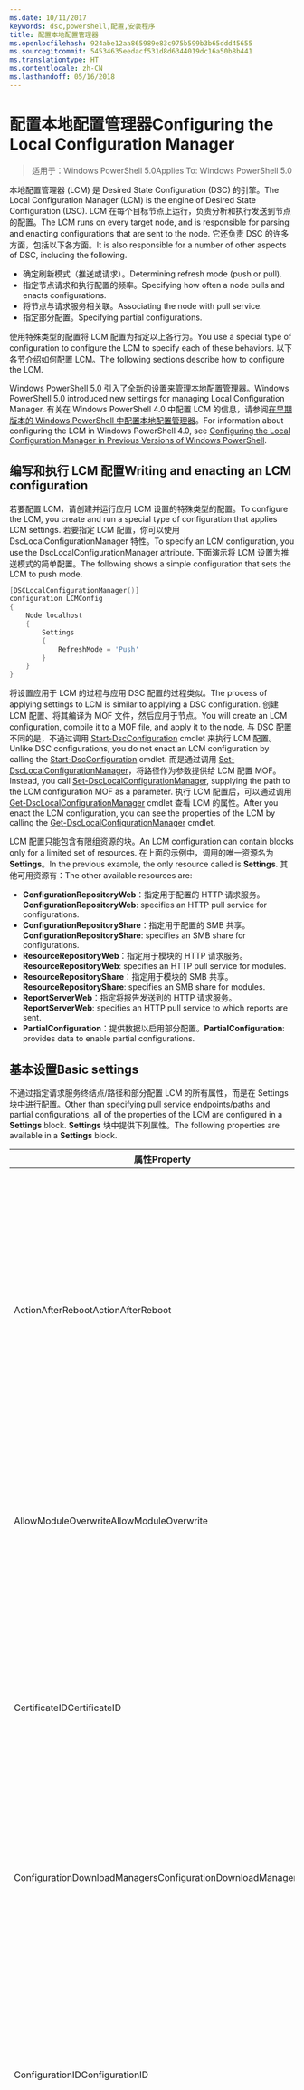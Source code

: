 ```yaml
---
ms.date: 10/11/2017
keywords: dsc,powershell,配置,安装程序
title: 配置本地配置管理器
ms.openlocfilehash: 924abe12aa865989e83c975b599b3b65ddd45655
ms.sourcegitcommit: 54534635eedacf531d8d6344019dc16a50b8b441
ms.translationtype: HT
ms.contentlocale: zh-CN
ms.lasthandoff: 05/16/2018
---
```

# <a name="configuring-the-local-configuration-manager"></a><span data-ttu-id="74fc4-103">配置本地配置管理器</span><span class="sxs-lookup"><span data-stu-id="74fc4-103">Configuring the Local Configuration Manager</span></span>

> <span data-ttu-id="74fc4-104">适用于：Windows PowerShell 5.0</span><span class="sxs-lookup"><span data-stu-id="74fc4-104">Applies To: Windows PowerShell 5.0</span></span>

<span data-ttu-id="74fc4-105">本地配置管理器 (LCM) 是 Desired State Configuration (DSC) 的引擎。</span><span class="sxs-lookup"><span data-stu-id="74fc4-105">The Local Configuration Manager (LCM) is the engine of Desired State Configuration (DSC).</span></span>
<span data-ttu-id="74fc4-106">LCM 在每个目标节点上运行，负责分析和执行发送到节点的配置。</span><span class="sxs-lookup"><span data-stu-id="74fc4-106">The LCM runs on every target node, and is responsible for parsing and enacting configurations that are sent to the node.</span></span>
<span data-ttu-id="74fc4-107">它还负责 DSC 的许多方面，包括以下各方面。</span><span class="sxs-lookup"><span data-stu-id="74fc4-107">It is also responsible for a number of other aspects of DSC, including the following.</span></span>

- <span data-ttu-id="74fc4-108">确定刷新模式（推送或请求）。</span><span class="sxs-lookup"><span data-stu-id="74fc4-108">Determining refresh mode (push or pull).</span></span>
- <span data-ttu-id="74fc4-109">指定节点请求和执行配置的频率。</span><span class="sxs-lookup"><span data-stu-id="74fc4-109">Specifying how often a node pulls and enacts configurations.</span></span>
- <span data-ttu-id="74fc4-110">将节点与请求服务相关联。</span><span class="sxs-lookup"><span data-stu-id="74fc4-110">Associating the node with pull service.</span></span>
- <span data-ttu-id="74fc4-111">指定部分配置。</span><span class="sxs-lookup"><span data-stu-id="74fc4-111">Specifying partial configurations.</span></span>

<span data-ttu-id="74fc4-112">使用特殊类型的配置将 LCM 配置为指定以上各行为。</span><span class="sxs-lookup"><span data-stu-id="74fc4-112">You use a special type of configuration to configure the LCM to specify each of these behaviors.</span></span>
<span data-ttu-id="74fc4-113">以下各节介绍如何配置 LCM。</span><span class="sxs-lookup"><span data-stu-id="74fc4-113">The following sections describe how to configure the LCM.</span></span>

<span data-ttu-id="74fc4-114">Windows PowerShell 5.0 引入了全新的设置来管理本地配置管理器。</span><span class="sxs-lookup"><span data-stu-id="74fc4-114">Windows PowerShell 5.0 introduced new settings for managing Local Configuration Manager.</span></span>
<span data-ttu-id="74fc4-115">有关在 Windows PowerShell 4.0 中配置 LCM 的信息，请参阅[在早期版本的 Windows PowerShell 中配置本地配置管理器](metaconfig4.md)。</span><span class="sxs-lookup"><span data-stu-id="74fc4-115">For information about configuring the LCM in Windows PowerShell 4.0, see [Configuring the Local Configuration Manager in Previous Versions of Windows PowerShell](metaconfig4.md).</span></span>

## <a name="writing-and-enacting-an-lcm-configuration"></a><span data-ttu-id="74fc4-116">编写和执行 LCM 配置</span><span class="sxs-lookup"><span data-stu-id="74fc4-116">Writing and enacting an LCM configuration</span></span>

<span data-ttu-id="74fc4-117">若要配置 LCM，请创建并运行应用 LCM 设置的特殊类型的配置。</span><span class="sxs-lookup"><span data-stu-id="74fc4-117">To configure the LCM, you create and run a special type of configuration that applies LCM settings.</span></span>
<span data-ttu-id="74fc4-118">若要指定 LCM 配置，你可以使用 DscLocalConfigurationManager 特性。</span><span class="sxs-lookup"><span data-stu-id="74fc4-118">To specify an LCM configuration, you use the DscLocalConfigurationManager attribute.</span></span>
<span data-ttu-id="74fc4-119">下面演示将 LCM 设置为推送模式的简单配置。</span><span class="sxs-lookup"><span data-stu-id="74fc4-119">The following shows a simple configuration that sets the LCM to push mode.</span></span>

```powershell
[DSCLocalConfigurationManager()]
configuration LCMConfig
{
    Node localhost
    {
        Settings
        {
            RefreshMode = 'Push'
        }
    }
}
```

<span data-ttu-id="74fc4-120">将设置应用于 LCM 的过程与应用 DSC 配置的过程类似。</span><span class="sxs-lookup"><span data-stu-id="74fc4-120">The process of applying settings to LCM is similar to applying a DSC configuration.</span></span>
<span data-ttu-id="74fc4-121">创建 LCM 配置、将其编译为 MOF 文件，然后应用于节点。</span><span class="sxs-lookup"><span data-stu-id="74fc4-121">You will create an LCM configuration, compile it to a MOF file, and apply it to the node.</span></span>
<span data-ttu-id="74fc4-122">与 DSC 配置不同的是，不通过调用 [Start-DscConfiguration](https://technet.microsoft.com/en-us/library/dn521623.aspx) cmdlet 来执行 LCM 配置。</span><span class="sxs-lookup"><span data-stu-id="74fc4-122">Unlike DSC configurations, you do not enact an LCM configuration by calling the [Start-DscConfiguration](https://technet.microsoft.com/en-us/library/dn521623.aspx) cmdlet.</span></span>
<span data-ttu-id="74fc4-123">而是通过调用 [Set-DscLocalConfigurationManager](https://technet.microsoft.com/en-us/library/dn521621.aspx)，将路径作为参数提供给 LCM 配置 MOF。</span><span class="sxs-lookup"><span data-stu-id="74fc4-123">Instead, you call [Set-DscLocalConfigurationManager](https://technet.microsoft.com/en-us/library/dn521621.aspx), supplying the path to the LCM configuration MOF as a parameter.</span></span>
<span data-ttu-id="74fc4-124">执行 LCM 配置后，可以通过调用 [Get-DscLocalConfigurationManager](https://technet.microsoft.com/en-us/library/dn407378.aspx) cmdlet 查看 LCM 的属性。</span><span class="sxs-lookup"><span data-stu-id="74fc4-124">After you enact the LCM configuration, you can see the properties of the LCM by calling the [Get-DscLocalConfigurationManager](https://technet.microsoft.com/en-us/library/dn407378.aspx) cmdlet.</span></span>

<span data-ttu-id="74fc4-125">LCM 配置只能包含有限组资源的块。</span><span class="sxs-lookup"><span data-stu-id="74fc4-125">An LCM configuration can contain blocks only for a limited set of resources.</span></span>
<span data-ttu-id="74fc4-126">在上面的示例中，调用的唯一资源名为 **Settings**。</span><span class="sxs-lookup"><span data-stu-id="74fc4-126">In the previous example, the only resource called is **Settings**.</span></span>
<span data-ttu-id="74fc4-127">其他可用资源有：</span><span class="sxs-lookup"><span data-stu-id="74fc4-127">The other available resources are:</span></span>

* <span data-ttu-id="74fc4-128">**ConfigurationRepositoryWeb**：指定用于配置的 HTTP 请求服务。</span><span class="sxs-lookup"><span data-stu-id="74fc4-128">**ConfigurationRepositoryWeb**: specifies an HTTP pull service for configurations.</span></span>
* <span data-ttu-id="74fc4-129">**ConfigurationRepositoryShare**：指定用于配置的 SMB 共享。</span><span class="sxs-lookup"><span data-stu-id="74fc4-129">**ConfigurationRepositoryShare**: specifies an SMB share for configurations.</span></span>
* <span data-ttu-id="74fc4-130">**ResourceRepositoryWeb**：指定用于模块的 HTTP 请求服务。</span><span class="sxs-lookup"><span data-stu-id="74fc4-130">**ResourceRepositoryWeb**: specifies an HTTP pull service for modules.</span></span>
* <span data-ttu-id="74fc4-131">**ResourceRepositoryShare**：指定用于模块的 SMB 共享。</span><span class="sxs-lookup"><span data-stu-id="74fc4-131">**ResourceRepositoryShare**: specifies an SMB share for modules.</span></span>
* <span data-ttu-id="74fc4-132">**ReportServerWeb**：指定将报告发送到的 HTTP 请求服务。</span><span class="sxs-lookup"><span data-stu-id="74fc4-132">**ReportServerWeb**: specifies an HTTP pull service to which reports are sent.</span></span>
* <span data-ttu-id="74fc4-133">**PartialConfiguration**：提供数据以启用部分配置。</span><span class="sxs-lookup"><span data-stu-id="74fc4-133">**PartialConfiguration**: provides data to enable partial configurations.</span></span>

## <a name="basic-settings"></a><span data-ttu-id="74fc4-134">基本设置</span><span class="sxs-lookup"><span data-stu-id="74fc4-134">Basic settings</span></span>

<span data-ttu-id="74fc4-135">不通过指定请求服务终结点/路径和部分配置 LCM 的所有属性，而是在 Settings 块中进行配置。</span><span class="sxs-lookup"><span data-stu-id="74fc4-135">Other than specifying pull service endpoints/paths and partial configurations, all of the properties of the LCM are configured in a **Settings** block.</span></span>
<span data-ttu-id="74fc4-136">**Settings** 块中提供下列属性。</span><span class="sxs-lookup"><span data-stu-id="74fc4-136">The following properties are available in a **Settings** block.</span></span>

|  <span data-ttu-id="74fc4-137">属性</span><span class="sxs-lookup"><span data-stu-id="74fc4-137">Property</span></span>  |  <span data-ttu-id="74fc4-138">类型</span><span class="sxs-lookup"><span data-stu-id="74fc4-138">Type</span></span>  |  <span data-ttu-id="74fc4-139">说明</span><span class="sxs-lookup"><span data-stu-id="74fc4-139">Description</span></span>   |
|----------- |------- |--------------- |
| <span data-ttu-id="74fc4-140">ActionAfterReboot</span><span class="sxs-lookup"><span data-stu-id="74fc4-140">ActionAfterReboot</span></span>| <span data-ttu-id="74fc4-141">字符串</span><span class="sxs-lookup"><span data-stu-id="74fc4-141">string</span></span>| <span data-ttu-id="74fc4-142">指定在应用配置期间重启后进行什么操作。</span><span class="sxs-lookup"><span data-stu-id="74fc4-142">Specifies what happens after a reboot during the application of a configuration.</span></span> <span data-ttu-id="74fc4-143">可取值为 __ContinueConfiguration__ 和 __StopConfiguration__。</span><span class="sxs-lookup"><span data-stu-id="74fc4-143">The possible values are __"ContinueConfiguration"__ and __"StopConfiguration"__.</span></span> <ul><li> <span data-ttu-id="74fc4-144">__ContinueConfiguration__：在计算机重新启动后继续应用当前配置。</span><span class="sxs-lookup"><span data-stu-id="74fc4-144">__ContinueConfiguration__: Continue applying the current configuration after machine reboot.</span></span> <span data-ttu-id="74fc4-145">此为默认值</span><span class="sxs-lookup"><span data-stu-id="74fc4-145">This is the default value</span></span></li><li><span data-ttu-id="74fc4-146">__StopConfiguration__：在计算机重新启动后停止当前配置。</span><span class="sxs-lookup"><span data-stu-id="74fc4-146">__StopConfiguration__: Stop the current configuration after machine reboot.</span></span></li></ul>|
| <span data-ttu-id="74fc4-147">AllowModuleOverwrite</span><span class="sxs-lookup"><span data-stu-id="74fc4-147">AllowModuleOverwrite</span></span>| <span data-ttu-id="74fc4-148">布尔</span><span class="sxs-lookup"><span data-stu-id="74fc4-148">bool</span></span>| <span data-ttu-id="74fc4-149">若允许从请求服务下载的新配置覆盖目标节点上的旧配置，则为 __$TRUE__。</span><span class="sxs-lookup"><span data-stu-id="74fc4-149">__$TRUE__ if new configurations downloaded from the pull service are allowed to overwrite the old ones on the target node.</span></span> <span data-ttu-id="74fc4-150">否则为 $FALSE。</span><span class="sxs-lookup"><span data-stu-id="74fc4-150">Otherwise, $FALSE.</span></span>|
| <span data-ttu-id="74fc4-151">CertificateID</span><span class="sxs-lookup"><span data-stu-id="74fc4-151">CertificateID</span></span>| <span data-ttu-id="74fc4-152">字符串</span><span class="sxs-lookup"><span data-stu-id="74fc4-152">string</span></span>| <span data-ttu-id="74fc4-153">用于保护在配置中传递的凭据的证书指纹。</span><span class="sxs-lookup"><span data-stu-id="74fc4-153">The thumbprint of a certificate used to secure credentials passed in a configuration.</span></span> <span data-ttu-id="74fc4-154">更多详细信息，请参阅 [Want to secure credentials in Windows PowerShell Desired State Configuration?（希望在 Windows PowerShell Desired State Configuration 中保护凭据？）](http://blogs.msdn.com/b/powershell/archive/2014/01/31/want-to-secure-credentials-in-windows-powershell-desired-state-configuration.aspx)。</span><span class="sxs-lookup"><span data-stu-id="74fc4-154">For more information see [Want to secure credentials in Windows PowerShell Desired State Configuration](http://blogs.msdn.com/b/powershell/archive/2014/01/31/want-to-secure-credentials-in-windows-powershell-desired-state-configuration.aspx)?.</span></span> <br> <span data-ttu-id="74fc4-155">__注意：__ 如果使用 Azure 自动化 DSC 请求服务，则会自动进行管理。</span><span class="sxs-lookup"><span data-stu-id="74fc4-155">__Note:__ this is managed automatically if using Azure Automation DSC pull service.</span></span>|
| <span data-ttu-id="74fc4-156">ConfigurationDownloadManagers</span><span class="sxs-lookup"><span data-stu-id="74fc4-156">ConfigurationDownloadManagers</span></span>| <span data-ttu-id="74fc4-157">CimInstance[]</span><span class="sxs-lookup"><span data-stu-id="74fc4-157">CimInstance[]</span></span>| <span data-ttu-id="74fc4-158">已过时。</span><span class="sxs-lookup"><span data-stu-id="74fc4-158">Obsolete.</span></span> <span data-ttu-id="74fc4-159">使用 __ConfigurationRepositoryWeb__ 和 __ConfigurationRepositoryShare__ 块定义配置请求服务终结点。</span><span class="sxs-lookup"><span data-stu-id="74fc4-159">Use __ConfigurationRepositoryWeb__ and __ConfigurationRepositoryShare__ blocks to define configuration pull service endpoints.</span></span>|
| <span data-ttu-id="74fc4-160">ConfigurationID</span><span class="sxs-lookup"><span data-stu-id="74fc4-160">ConfigurationID</span></span>| <span data-ttu-id="74fc4-161">字符串</span><span class="sxs-lookup"><span data-stu-id="74fc4-161">string</span></span>| <span data-ttu-id="74fc4-162">用于向后兼容早期版本的请求服务。</span><span class="sxs-lookup"><span data-stu-id="74fc4-162">For backwards compatibility with older pull service versions.</span></span> <span data-ttu-id="74fc4-163">用于标识要从请求服务获取的配置文件的 GUID。</span><span class="sxs-lookup"><span data-stu-id="74fc4-163">A GUID that identifies the configuration file to get from a pull service.</span></span> <span data-ttu-id="74fc4-164">如果配置 MOF 名为 ConfigurationID.mof，那么节点将在请求服务上请求配置。</span><span class="sxs-lookup"><span data-stu-id="74fc4-164">The node will pull configurations on the pull service if the name of the configuration MOF is named ConfigurationID.mof.</span></span><br> <span data-ttu-id="74fc4-165">__注意：__ 如果设置此属性，将无法使用 __RegistryKey__ 将节点注册到请求服务。</span><span class="sxs-lookup"><span data-stu-id="74fc4-165">__Note:__ If you set this property, registering the node with a pull service by using __RegistrationKey__ does not work.</span></span> <span data-ttu-id="74fc4-166">有关详细信息，请参阅[使用配置名称设置请求客户端](pullClientConfigNames.md)。</span><span class="sxs-lookup"><span data-stu-id="74fc4-166">For more information, see [Setting up a pull client with configuration names](pullClientConfigNames.md).</span></span>|
| <span data-ttu-id="74fc4-167">ConfigurationMode</span><span class="sxs-lookup"><span data-stu-id="74fc4-167">ConfigurationMode</span></span>| <span data-ttu-id="74fc4-168">字符串</span><span class="sxs-lookup"><span data-stu-id="74fc4-168">string</span></span> | <span data-ttu-id="74fc4-169">指定 LCM 实际如何将配置应用到目标节点。</span><span class="sxs-lookup"><span data-stu-id="74fc4-169">Specifies how the LCM actually applies the configuration to the target nodes.</span></span> <span data-ttu-id="74fc4-170">可能的值为 __ApplyOnly__、__ApplyAndMonitor__ 和 __ApplyAndAutoCorrect__。</span><span class="sxs-lookup"><span data-stu-id="74fc4-170">Possible values are __"ApplyOnly"__,__"ApplyAndMonitor"__, and __"ApplyAndAutoCorrect"__.</span></span> <ul><li><span data-ttu-id="74fc4-171">__ApplyOnly__：DSC 将应用配置，但若未向目标节点推送新配置或从服务请求新配置，则它不会执行任何进一步操作。</span><span class="sxs-lookup"><span data-stu-id="74fc4-171">__ApplyOnly__: DSC applies the configuration and does nothing further unless a new configuration is pushed to the target node or when a new configuration is pulled from a service.</span></span> <span data-ttu-id="74fc4-172">首次应用新配置后，DSC 不会检查是否偏离以前配置的状态。</span><span class="sxs-lookup"><span data-stu-id="74fc4-172">After initial application of a new configuration, DSC does not check for drift from a previously configured state.</span></span> <span data-ttu-id="74fc4-173">请注意，__ApplyOnly__ 生效前，DSC 将尝试应用配置，直到成功为止。</span><span class="sxs-lookup"><span data-stu-id="74fc4-173">Note that DSC will attempt to apply the configuration until it is successful before __ApplyOnly__ takes effect.</span></span> </li><li> <span data-ttu-id="74fc4-174">__ApplyAndMonitor__：这是默认值。</span><span class="sxs-lookup"><span data-stu-id="74fc4-174">__ApplyAndMonitor__: This is the default value.</span></span> <span data-ttu-id="74fc4-175">LCM 将应用任意新配置。</span><span class="sxs-lookup"><span data-stu-id="74fc4-175">The LCM applies any new configurations.</span></span> <span data-ttu-id="74fc4-176">首次应用新配置后，如果目标节点偏离期望状态，则 DSC 将在日志中报告差异。</span><span class="sxs-lookup"><span data-stu-id="74fc4-176">After initial application of a new configuration, if the target node drifts from the desired state, DSC reports the discrepancy in logs.</span></span> <span data-ttu-id="74fc4-177">请注意，__ApplyAndMonitor__ 生效前，DSC 将尝试应用配置，直到成功为止。</span><span class="sxs-lookup"><span data-stu-id="74fc4-177">Note that DSC will attempt to apply the configuration until it is successful before __ApplyAndMonitor__ takes effect.</span></span></li><li><span data-ttu-id="74fc4-178">__ApplyAndAutoCorrect__：DSC 将应用任何新配置。</span><span class="sxs-lookup"><span data-stu-id="74fc4-178">__ApplyAndAutoCorrect__: DSC applies any new configurations.</span></span> <span data-ttu-id="74fc4-179">首次应用新配置后，如果目标节点偏离适当状态，则 DSC 将在日志中报告差异然后重新应用当前配置。</span><span class="sxs-lookup"><span data-stu-id="74fc4-179">After initial application of a new configuration, if the target node drifts from the desired state, DSC reports the discrepancy in logs, and then re-applies the current configuration.</span></span></li></ul>|
| <span data-ttu-id="74fc4-180">ConfigurationModeFrequencyMins</span><span class="sxs-lookup"><span data-stu-id="74fc4-180">ConfigurationModeFrequencyMins</span></span>| <span data-ttu-id="74fc4-181">UInt32</span><span class="sxs-lookup"><span data-stu-id="74fc4-181">UInt32</span></span>| <span data-ttu-id="74fc4-182">检查和应用当前配置的时间间隔（以分钟为单位）。</span><span class="sxs-lookup"><span data-stu-id="74fc4-182">How often, in minutes, the current configuration is checked and applied.</span></span> <span data-ttu-id="74fc4-183">如果将 ConfigurationMode 属性设置为 ApplyOnly，则将忽略此属性。</span><span class="sxs-lookup"><span data-stu-id="74fc4-183">This property is ignored if the ConfigurationMode property is set to ApplyOnly.</span></span> <span data-ttu-id="74fc4-184">默认值为 15。</span><span class="sxs-lookup"><span data-stu-id="74fc4-184">The default value is 15.</span></span>|
| <span data-ttu-id="74fc4-185">DebugMode</span><span class="sxs-lookup"><span data-stu-id="74fc4-185">DebugMode</span></span>| <span data-ttu-id="74fc4-186">字符串</span><span class="sxs-lookup"><span data-stu-id="74fc4-186">string</span></span>| <span data-ttu-id="74fc4-187">可取值为 __None__、__ForceModuleImport__ 和 __All__。</span><span class="sxs-lookup"><span data-stu-id="74fc4-187">Possible values are __None__, __ForceModuleImport__, and __All__.</span></span> <ul><li><span data-ttu-id="74fc4-188">设置为 __None__ 可以使用缓存的资源。</span><span class="sxs-lookup"><span data-stu-id="74fc4-188">Set to __None__ to use cached resources.</span></span> <span data-ttu-id="74fc4-189">这是默认值，应在生产方案中使用。</span><span class="sxs-lookup"><span data-stu-id="74fc4-189">This is the default and should be used in production scenarios.</span></span></li><li><span data-ttu-id="74fc4-190">设置为 __ForceModuleImport__ 会导致 LCM 重载所有 DSC 资源模块，即使这些模块之前已被加载并缓存，也是如此。</span><span class="sxs-lookup"><span data-stu-id="74fc4-190">Setting to __ForceModuleImport__, causes the LCM to reload any DSC resource modules, even if they have been previously loaded and cached.</span></span> <span data-ttu-id="74fc4-191">这会影响 DSC 操作的性能，因为将在使用时重新加载每个模块。</span><span class="sxs-lookup"><span data-stu-id="74fc4-191">This impacts the performance of DSC operations as each module is reloaded on use.</span></span> <span data-ttu-id="74fc4-192">通常在调试资源时使用此值</span><span class="sxs-lookup"><span data-stu-id="74fc4-192">Typically you would use this value while debugging a resource</span></span></li><li><span data-ttu-id="74fc4-193">在此版本中，__All__ 等同于 __ForceModuleImport__</span><span class="sxs-lookup"><span data-stu-id="74fc4-193">In this release, __All__ is same as __ForceModuleImport__</span></span></li></ul> |
| <span data-ttu-id="74fc4-194">RebootNodeIfNeeded</span><span class="sxs-lookup"><span data-stu-id="74fc4-194">RebootNodeIfNeeded</span></span>| <span data-ttu-id="74fc4-195">布尔</span><span class="sxs-lookup"><span data-stu-id="74fc4-195">bool</span></span>| <span data-ttu-id="74fc4-196">将此设置为 __$true__，可在应用要求重启的设置后自动重启节点。</span><span class="sxs-lookup"><span data-stu-id="74fc4-196">Set this to __$true__ to automatically reboot the node after a configuration that requires reboot is applied.</span></span> <span data-ttu-id="74fc4-197">否则，你必须为要求重启的配置手动重启节点。</span><span class="sxs-lookup"><span data-stu-id="74fc4-197">Otherwise, you will have to manually reboot the node for any configuration that requires it.</span></span> <span data-ttu-id="74fc4-198">默认值为 __$false__。</span><span class="sxs-lookup"><span data-stu-id="74fc4-198">The default value is __$false__.</span></span> <span data-ttu-id="74fc4-199">若要在通过 DSC（例如 Windows Installer）以外的其他配置执行重启条件时使用此设置，请将此设置和 [xPendingReboot](https://github.com/powershell/xpendingreboot) 模块组合使用。</span><span class="sxs-lookup"><span data-stu-id="74fc4-199">To use this setting when a reboot condition is enacted by something other than DSC (such as Windows Installer), combine this setting with the [xPendingReboot](https://github.com/powershell/xpendingreboot) module.</span></span>|
| <span data-ttu-id="74fc4-200">RefreshMode</span><span class="sxs-lookup"><span data-stu-id="74fc4-200">RefreshMode</span></span>| <span data-ttu-id="74fc4-201">字符串</span><span class="sxs-lookup"><span data-stu-id="74fc4-201">string</span></span>| <span data-ttu-id="74fc4-202">指定 LCM 如何获取配置。</span><span class="sxs-lookup"><span data-stu-id="74fc4-202">Specifies how the LCM gets configurations.</span></span> <span data-ttu-id="74fc4-203">可取值为 __Disabled__、__Push__ 和 __Pull__。</span><span class="sxs-lookup"><span data-stu-id="74fc4-203">The possible values are __"Disabled"__, __"Push"__, and __"Pull"__.</span></span> <ul><li><span data-ttu-id="74fc4-204">__Disabled__：DSC 配置对该节点禁用。</span><span class="sxs-lookup"><span data-stu-id="74fc4-204">__Disabled__: DSC configurations are disabled for this node.</span></span></li><li> <span data-ttu-id="74fc4-205">__Push__：通过调用 [Start-DscConfiguration](https://technet.microsoft.com/en-us/library/dn521623.aspx) cmdlet 启动配置。</span><span class="sxs-lookup"><span data-stu-id="74fc4-205">__Push__: Configurations are initiated by calling the [Start-DscConfiguration](https://technet.microsoft.com/en-us/library/dn521623.aspx) cmdlet.</span></span> <span data-ttu-id="74fc4-206">将配置立即应用到节点。</span><span class="sxs-lookup"><span data-stu-id="74fc4-206">The configuration is applied immediately to the node.</span></span> <span data-ttu-id="74fc4-207">这是默认值。</span><span class="sxs-lookup"><span data-stu-id="74fc4-207">This is the default value.</span></span></li><li><span data-ttu-id="74fc4-208">__Pull：__ 将节点配置为从请求服务或 SMB 路径定期检查配置。</span><span class="sxs-lookup"><span data-stu-id="74fc4-208">__Pull:__ The node is configured to regularly check for configurations from a pull service or SMB path.</span></span> <span data-ttu-id="74fc4-209">如果此属性被设置为 __Pull__，则必须在 __ConfigurationRepositoryWeb__ 或 __ConfigurationRepositoryShare__ 块中指定 HTTP（服务）或 SMB（共享）路径。</span><span class="sxs-lookup"><span data-stu-id="74fc4-209">If this property is set to __Pull__, you must specify an HTTP (service) or SMB (share) path in a __ConfigurationRepositoryWeb__ or __ConfigurationRepositoryShare__ block.</span></span></li></ul>|
| <span data-ttu-id="74fc4-210">RefreshFrequencyMins</span><span class="sxs-lookup"><span data-stu-id="74fc4-210">RefreshFrequencyMins</span></span>| <span data-ttu-id="74fc4-211">Uint32</span><span class="sxs-lookup"><span data-stu-id="74fc4-211">Uint32</span></span>| <span data-ttu-id="74fc4-212">LCM 按此时间间隔（以分钟为单位）检查请求服务以获取更新的配置。</span><span class="sxs-lookup"><span data-stu-id="74fc4-212">The time interval, in minutes, at which the LCM checks a pull service to get updated configurations.</span></span> <span data-ttu-id="74fc4-213">如果 LCM 未配置为请求模式，则将忽略此值。</span><span class="sxs-lookup"><span data-stu-id="74fc4-213">This value is ignored if the LCM is not configured in pull mode.</span></span> <span data-ttu-id="74fc4-214">默认值为 30。</span><span class="sxs-lookup"><span data-stu-id="74fc4-214">The default value is 30.</span></span>|
| <span data-ttu-id="74fc4-215">ReportManagers</span><span class="sxs-lookup"><span data-stu-id="74fc4-215">ReportManagers</span></span>| <span data-ttu-id="74fc4-216">CimInstance[]</span><span class="sxs-lookup"><span data-stu-id="74fc4-216">CimInstance[]</span></span>| <span data-ttu-id="74fc4-217">已过时。</span><span class="sxs-lookup"><span data-stu-id="74fc4-217">Obsolete.</span></span> <span data-ttu-id="74fc4-218">使用 __ReportServerWeb__ 块定义终结点，以将报告数据发送到请求服务。</span><span class="sxs-lookup"><span data-stu-id="74fc4-218">Use __ReportServerWeb__ blocks to define an endpoint to send reporting data to a pull service.</span></span>|
| <span data-ttu-id="74fc4-219">ResourceModuleManagers</span><span class="sxs-lookup"><span data-stu-id="74fc4-219">ResourceModuleManagers</span></span>| <span data-ttu-id="74fc4-220">CimInstance[]</span><span class="sxs-lookup"><span data-stu-id="74fc4-220">CimInstance[]</span></span>| <span data-ttu-id="74fc4-221">已过时。</span><span class="sxs-lookup"><span data-stu-id="74fc4-221">Obsolete.</span></span> <span data-ttu-id="74fc4-222">使用 __ResourceRepositoryWeb__ 和 __ResourceRepositoryShare__ 块分别定义请求服务 HTTP 终结点和 SMB 路径。</span><span class="sxs-lookup"><span data-stu-id="74fc4-222">Use __ResourceRepositoryWeb__ and __ResourceRepositoryShare__ blocks to define pull service HTTP endpoints or SMB paths, respectively.</span></span>|
| <span data-ttu-id="74fc4-223">PartialConfigurations</span><span class="sxs-lookup"><span data-stu-id="74fc4-223">PartialConfigurations</span></span>| <span data-ttu-id="74fc4-224">CimInstance</span><span class="sxs-lookup"><span data-stu-id="74fc4-224">CimInstance</span></span>| <span data-ttu-id="74fc4-225">未实现。</span><span class="sxs-lookup"><span data-stu-id="74fc4-225">Not implemented.</span></span> <span data-ttu-id="74fc4-226">不使用。</span><span class="sxs-lookup"><span data-stu-id="74fc4-226">Do not use.</span></span>|
| <span data-ttu-id="74fc4-227">StatusRetentionTimeInDays</span><span class="sxs-lookup"><span data-stu-id="74fc4-227">StatusRetentionTimeInDays</span></span> | <span data-ttu-id="74fc4-228">UInt32</span><span class="sxs-lookup"><span data-stu-id="74fc4-228">UInt32</span></span>| <span data-ttu-id="74fc4-229">LCM 保留当前配置状态的天数。</span><span class="sxs-lookup"><span data-stu-id="74fc4-229">The number of days the LCM keeps the status of the current configuration.</span></span>|

## <a name="pull-service"></a><span data-ttu-id="74fc4-230">请求服务</span><span class="sxs-lookup"><span data-stu-id="74fc4-230">Pull service</span></span>

<span data-ttu-id="74fc4-231">LCM 配置支持定义以下类型的请求服务终结点：</span><span class="sxs-lookup"><span data-stu-id="74fc4-231">LCM configuration supports defining the following types of pull service endpoints:</span></span>

- <span data-ttu-id="74fc4-232">**配置服务器**：DSC 配置的存储库。</span><span class="sxs-lookup"><span data-stu-id="74fc4-232">**Configuration server**: A repository for DSC configurations.</span></span> <span data-ttu-id="74fc4-233">使用 **ConfigurationRepositoryWeb**（对于基于 Web 的服务器）和 **ConfigurationRepositoryShare**（对于基于 SMB 的服务器）块定义配置服务器。</span><span class="sxs-lookup"><span data-stu-id="74fc4-233">Define configuration servers by using **ConfigurationRepositoryWeb** (for web-based servers) and **ConfigurationRepositoryShare** (for SMB-based servers) blocks.</span></span>
- <span data-ttu-id="74fc4-234">**资源服务器**：打包为 PowerShell 模块的 DSC 资源存储库。</span><span class="sxs-lookup"><span data-stu-id="74fc4-234">**Resource server**: A repository for DSC resources, packaged as PowerShell modules.</span></span> <span data-ttu-id="74fc4-235">使用 **ResourceRepositoryWeb**（对于基于 Web 的服务器）和 **ResourceRepositoryShare**（对于基于 SMB 的服务器）块定义资源服务器。</span><span class="sxs-lookup"><span data-stu-id="74fc4-235">Define resource servers by using **ResourceRepositoryWeb** (for web-based servers) and **ResourceRepositoryShare** (for SMB-based servers) blocks.</span></span>
- <span data-ttu-id="74fc4-236">**报表服务器**：DSC 将报表数据发送到的服务。</span><span class="sxs-lookup"><span data-stu-id="74fc4-236">**Report server**: A service that DSC sends report data to.</span></span> <span data-ttu-id="74fc4-237">使用 **ReportServerWeb** 块定义报表服务器。</span><span class="sxs-lookup"><span data-stu-id="74fc4-237">Define report servers by using **ReportServerWeb** blocks.</span></span> <span data-ttu-id="74fc4-238">报表服务器必须是 Web 服务。</span><span class="sxs-lookup"><span data-stu-id="74fc4-238">A report server must be a web service.</span></span>

<span data-ttu-id="74fc4-239">有关请求服务的更多详细信息，请参阅 [Desired State Configuration 请求服务](pullServer.md)。</span><span class="sxs-lookup"><span data-stu-id="74fc4-239">For more details on pull service see, [Desired State Configuration Pull Service](pullServer.md).</span></span>

## <a name="configuration-server-blocks"></a><span data-ttu-id="74fc4-240">配置服务器块</span><span class="sxs-lookup"><span data-stu-id="74fc4-240">Configuration server blocks</span></span>

<span data-ttu-id="74fc4-241">若要定义基于 Web 的配置服务器，请创建 **ConfigurationRepositoryWeb** 块。</span><span class="sxs-lookup"><span data-stu-id="74fc4-241">To define a web-based configuration server, you create a **ConfigurationRepositoryWeb** block.</span></span>
<span data-ttu-id="74fc4-242">**ConfigurationRepositoryWeb** 定义以下属性。</span><span class="sxs-lookup"><span data-stu-id="74fc4-242">A **ConfigurationRepositoryWeb** defines the following properties.</span></span>

|<span data-ttu-id="74fc4-243">属性</span><span class="sxs-lookup"><span data-stu-id="74fc4-243">Property</span></span>|<span data-ttu-id="74fc4-244">类型</span><span class="sxs-lookup"><span data-stu-id="74fc4-244">Type</span></span>|<span data-ttu-id="74fc4-245">说明</span><span class="sxs-lookup"><span data-stu-id="74fc4-245">Description</span></span>|
|---|---|---|
|<span data-ttu-id="74fc4-246">AllowUnsecureConnection</span><span class="sxs-lookup"><span data-stu-id="74fc4-246">AllowUnsecureConnection</span></span>|<span data-ttu-id="74fc4-247">布尔</span><span class="sxs-lookup"><span data-stu-id="74fc4-247">bool</span></span>|<span data-ttu-id="74fc4-248">设置为 **$TRUE** 以允许无需身份验证即可从节点连接到服务器。</span><span class="sxs-lookup"><span data-stu-id="74fc4-248">Set to **$TRUE** to allow connections from the node to the server without authentication.</span></span> <span data-ttu-id="74fc4-249">设置为 **$FALSE** 以要求进行身份验证。</span><span class="sxs-lookup"><span data-stu-id="74fc4-249">Set to **$FALSE** to require authentication.</span></span>|
|<span data-ttu-id="74fc4-250">CertificateID</span><span class="sxs-lookup"><span data-stu-id="74fc4-250">CertificateID</span></span>|<span data-ttu-id="74fc4-251">字符串</span><span class="sxs-lookup"><span data-stu-id="74fc4-251">string</span></span>|<span data-ttu-id="74fc4-252">用于向服务器进行身份验证的证书指纹。</span><span class="sxs-lookup"><span data-stu-id="74fc4-252">The thumbprint of a certificate used to authenticate to the server.</span></span>|
|<span data-ttu-id="74fc4-253">ConfigurationNames</span><span class="sxs-lookup"><span data-stu-id="74fc4-253">ConfigurationNames</span></span>|<span data-ttu-id="74fc4-254">string[]</span><span class="sxs-lookup"><span data-stu-id="74fc4-254">String[]</span></span>|<span data-ttu-id="74fc4-255">目标节点将请求的配置名称的数组。</span><span class="sxs-lookup"><span data-stu-id="74fc4-255">An array of names of configurations to be pulled by the target node.</span></span> <span data-ttu-id="74fc4-256">仅当通过 RegistrationKey 将节点注册到请求服务后，才使用这些操作。</span><span class="sxs-lookup"><span data-stu-id="74fc4-256">These are used only if the node is registered with the pull service by using a **RegistrationKey**.</span></span> <span data-ttu-id="74fc4-257">有关详细信息，请参阅[使用配置名称设置请求客户端](pullClientConfigNames.md)。</span><span class="sxs-lookup"><span data-stu-id="74fc4-257">For more information, see [Setting up a pull client with configuration names](pullClientConfigNames.md).</span></span>|
|<span data-ttu-id="74fc4-258">RegistrationKey</span><span class="sxs-lookup"><span data-stu-id="74fc4-258">RegistrationKey</span></span>|<span data-ttu-id="74fc4-259">字符串</span><span class="sxs-lookup"><span data-stu-id="74fc4-259">string</span></span>|<span data-ttu-id="74fc4-260">用于将节点注册到请求服务的 GUID。</span><span class="sxs-lookup"><span data-stu-id="74fc4-260">A GUID that registers the node with the pull service.</span></span> <span data-ttu-id="74fc4-261">有关详细信息，请参阅[使用配置名称设置请求客户端](pullClientConfigNames.md)。</span><span class="sxs-lookup"><span data-stu-id="74fc4-261">For more information, see [Setting up a pull client with configuration names](pullClientConfigNames.md).</span></span>|
|<span data-ttu-id="74fc4-262">ServerURL</span><span class="sxs-lookup"><span data-stu-id="74fc4-262">ServerURL</span></span>|<span data-ttu-id="74fc4-263">字符串</span><span class="sxs-lookup"><span data-stu-id="74fc4-263">string</span></span>|<span data-ttu-id="74fc4-264">配置服务的 URL。</span><span class="sxs-lookup"><span data-stu-id="74fc4-264">The URL of the configuration service.</span></span>|

<span data-ttu-id="74fc4-265">提供简化本地节点的 ConfigurationRepositoryWeb 值配置的示例脚本 - 请参阅[生成 DSC 元配置](https://docs.microsoft.com/en-us/azure/automation/automation-dsc-onboarding#generating-dsc-metaconfigurations)</span><span class="sxs-lookup"><span data-stu-id="74fc4-265">An example script to simplify configuring the ConfigurationRepositoryWeb value for on-premises nodes is available - see [Generating DSC metaconfigurations](https://docs.microsoft.com/en-us/azure/automation/automation-dsc-onboarding#generating-dsc-metaconfigurations)</span></span>

<span data-ttu-id="74fc4-266">要定义基于 SMB 的配置服务器，请创建 **ConfigurationRepositoryShare** 块。</span><span class="sxs-lookup"><span data-stu-id="74fc4-266">To define an SMB-based configuration server, you create a **ConfigurationRepositoryShare** block.</span></span>
<span data-ttu-id="74fc4-267">**ConfigurationRepositoryShare** 定义以下属性。</span><span class="sxs-lookup"><span data-stu-id="74fc4-267">A **ConfigurationRepositoryShare** defines the following properties.</span></span>

|<span data-ttu-id="74fc4-268">属性</span><span class="sxs-lookup"><span data-stu-id="74fc4-268">Property</span></span>|<span data-ttu-id="74fc4-269">类型</span><span class="sxs-lookup"><span data-stu-id="74fc4-269">Type</span></span>|<span data-ttu-id="74fc4-270">说明</span><span class="sxs-lookup"><span data-stu-id="74fc4-270">Description</span></span>|
|---|---|---|
|<span data-ttu-id="74fc4-271">凭据</span><span class="sxs-lookup"><span data-stu-id="74fc4-271">Credential</span></span>|<span data-ttu-id="74fc4-272">MSFT_Credential</span><span class="sxs-lookup"><span data-stu-id="74fc4-272">MSFT_Credential</span></span>|<span data-ttu-id="74fc4-273">用于对 SMB 共享进行身份验证的凭据。</span><span class="sxs-lookup"><span data-stu-id="74fc4-273">The credential used to authenticate to the SMB share.</span></span>|
|<span data-ttu-id="74fc4-274">SourcePath</span><span class="sxs-lookup"><span data-stu-id="74fc4-274">SourcePath</span></span>|<span data-ttu-id="74fc4-275">字符串</span><span class="sxs-lookup"><span data-stu-id="74fc4-275">string</span></span>|<span data-ttu-id="74fc4-276">SMB 共享的路径。</span><span class="sxs-lookup"><span data-stu-id="74fc4-276">The path of the SMB share.</span></span>|

## <a name="resource-server-blocks"></a><span data-ttu-id="74fc4-277">资源服务器块</span><span class="sxs-lookup"><span data-stu-id="74fc4-277">Resource server blocks</span></span>

<span data-ttu-id="74fc4-278">若要定义基于 Web 的资源服务器，请创建 **ResourceRepositoryWeb** 块。</span><span class="sxs-lookup"><span data-stu-id="74fc4-278">To define a web-based resource server, you create a **ResourceRepositoryWeb** block.</span></span>
<span data-ttu-id="74fc4-279">**ResourceRepositoryWeb** 定义以下属性。</span><span class="sxs-lookup"><span data-stu-id="74fc4-279">A **ResourceRepositoryWeb** defines the following properties.</span></span>

|<span data-ttu-id="74fc4-280">属性</span><span class="sxs-lookup"><span data-stu-id="74fc4-280">Property</span></span>|<span data-ttu-id="74fc4-281">类型</span><span class="sxs-lookup"><span data-stu-id="74fc4-281">Type</span></span>|<span data-ttu-id="74fc4-282">说明</span><span class="sxs-lookup"><span data-stu-id="74fc4-282">Description</span></span>|
|---|---|---|
|<span data-ttu-id="74fc4-283">AllowUnsecureConnection</span><span class="sxs-lookup"><span data-stu-id="74fc4-283">AllowUnsecureConnection</span></span>|<span data-ttu-id="74fc4-284">布尔</span><span class="sxs-lookup"><span data-stu-id="74fc4-284">bool</span></span>|<span data-ttu-id="74fc4-285">设置为 **$TRUE** 以允许无需身份验证即可从节点连接到服务器。</span><span class="sxs-lookup"><span data-stu-id="74fc4-285">Set to **$TRUE** to allow connections from the node to the server without authentication.</span></span> <span data-ttu-id="74fc4-286">设置为 **$FALSE** 以要求进行身份验证。</span><span class="sxs-lookup"><span data-stu-id="74fc4-286">Set to **$FALSE** to require authentication.</span></span>|
|<span data-ttu-id="74fc4-287">CertificateID</span><span class="sxs-lookup"><span data-stu-id="74fc4-287">CertificateID</span></span>|<span data-ttu-id="74fc4-288">字符串</span><span class="sxs-lookup"><span data-stu-id="74fc4-288">string</span></span>|<span data-ttu-id="74fc4-289">用于向服务器进行身份验证的证书指纹。</span><span class="sxs-lookup"><span data-stu-id="74fc4-289">The thumbprint of a certificate used to authenticate to the server.</span></span>|
|<span data-ttu-id="74fc4-290">RegistrationKey</span><span class="sxs-lookup"><span data-stu-id="74fc4-290">RegistrationKey</span></span>|<span data-ttu-id="74fc4-291">字符串</span><span class="sxs-lookup"><span data-stu-id="74fc4-291">string</span></span>|<span data-ttu-id="74fc4-292">用于将节点标识到请求服务的 GUID。</span><span class="sxs-lookup"><span data-stu-id="74fc4-292">A GUID that identifies the node to the pull service.</span></span>|
|<span data-ttu-id="74fc4-293">ServerURL</span><span class="sxs-lookup"><span data-stu-id="74fc4-293">ServerURL</span></span>|<span data-ttu-id="74fc4-294">字符串</span><span class="sxs-lookup"><span data-stu-id="74fc4-294">string</span></span>|<span data-ttu-id="74fc4-295">配置服务器的 URL。</span><span class="sxs-lookup"><span data-stu-id="74fc4-295">The URL of the configuration server.</span></span>|

<span data-ttu-id="74fc4-296">提供简化本地节点的 ResourceRepositoryWeb 值配置的示例脚本 - 请参阅[生成 DSC 元配置](https://docs.microsoft.com/en-us/azure/automation/automation-dsc-onboarding#generating-dsc-metaconfigurations)</span><span class="sxs-lookup"><span data-stu-id="74fc4-296">An example script to simplify configuring the ResourceRepositoryWeb value for on-premises nodes is available - see [Generating DSC metaconfigurations](https://docs.microsoft.com/en-us/azure/automation/automation-dsc-onboarding#generating-dsc-metaconfigurations)</span></span>

<span data-ttu-id="74fc4-297">若要定义的基于 SMB 的资源服务器，请创建 **ResourceRepositoryShare** 块。</span><span class="sxs-lookup"><span data-stu-id="74fc4-297">To define an SMB-based resource server, you create a **ResourceRepositoryShare** block.</span></span>
<span data-ttu-id="74fc4-298">**ResourceRepositoryShare** 定义以下属性。</span><span class="sxs-lookup"><span data-stu-id="74fc4-298">**ResourceRepositoryShare** defines the following properties.</span></span>

|<span data-ttu-id="74fc4-299">属性</span><span class="sxs-lookup"><span data-stu-id="74fc4-299">Property</span></span>|<span data-ttu-id="74fc4-300">类型</span><span class="sxs-lookup"><span data-stu-id="74fc4-300">Type</span></span>|<span data-ttu-id="74fc4-301">说明</span><span class="sxs-lookup"><span data-stu-id="74fc4-301">Description</span></span>|
|---|---|---|
|<span data-ttu-id="74fc4-302">凭据</span><span class="sxs-lookup"><span data-stu-id="74fc4-302">Credential</span></span>|<span data-ttu-id="74fc4-303">MSFT_Credential</span><span class="sxs-lookup"><span data-stu-id="74fc4-303">MSFT_Credential</span></span>|<span data-ttu-id="74fc4-304">用于对 SMB 共享进行身份验证的凭据。</span><span class="sxs-lookup"><span data-stu-id="74fc4-304">The credential used to authenticate to the SMB share.</span></span> <span data-ttu-id="74fc4-305">有关传递凭据的示例，请参阅[设置 DSC SMB 请求服务器](pullServerSMB.md)</span><span class="sxs-lookup"><span data-stu-id="74fc4-305">For an example of passing credentials, see [Setting up a DSC SMB pull server](pullServerSMB.md)</span></span>|
|<span data-ttu-id="74fc4-306">SourcePath</span><span class="sxs-lookup"><span data-stu-id="74fc4-306">SourcePath</span></span>|<span data-ttu-id="74fc4-307">字符串</span><span class="sxs-lookup"><span data-stu-id="74fc4-307">string</span></span>|<span data-ttu-id="74fc4-308">SMB 共享的路径。</span><span class="sxs-lookup"><span data-stu-id="74fc4-308">The path of the SMB share.</span></span>|

## <a name="report-server-blocks"></a><span data-ttu-id="74fc4-309">报表服务器块</span><span class="sxs-lookup"><span data-stu-id="74fc4-309">Report server blocks</span></span>

<span data-ttu-id="74fc4-310">若要定义报表服务器，请创建 **ReportServerWeb** 块。</span><span class="sxs-lookup"><span data-stu-id="74fc4-310">To define a report server, you create a **ReportServerWeb** block.</span></span>
<span data-ttu-id="74fc4-311">报表服务器角色与基于 SMB 的请求服务不兼容。</span><span class="sxs-lookup"><span data-stu-id="74fc4-311">The report server role is not compatible with SMB based pull service.</span></span>
<span data-ttu-id="74fc4-312">**ReportServerWeb** 定义以下属性。</span><span class="sxs-lookup"><span data-stu-id="74fc4-312">**ReportServerWeb** defines the following properties.</span></span>

|<span data-ttu-id="74fc4-313">属性</span><span class="sxs-lookup"><span data-stu-id="74fc4-313">Property</span></span>|<span data-ttu-id="74fc4-314">类型</span><span class="sxs-lookup"><span data-stu-id="74fc4-314">Type</span></span>|<span data-ttu-id="74fc4-315">说明</span><span class="sxs-lookup"><span data-stu-id="74fc4-315">Description</span></span>|
|---|---|---|
|<span data-ttu-id="74fc4-316">AllowUnsecureConnection</span><span class="sxs-lookup"><span data-stu-id="74fc4-316">AllowUnsecureConnection</span></span>|<span data-ttu-id="74fc4-317">布尔</span><span class="sxs-lookup"><span data-stu-id="74fc4-317">bool</span></span>|<span data-ttu-id="74fc4-318">设置为 **$TRUE** 以允许无需身份验证即可从节点连接到服务器。</span><span class="sxs-lookup"><span data-stu-id="74fc4-318">Set to **$TRUE** to allow connections from the node to the server without authentication.</span></span> <span data-ttu-id="74fc4-319">设置为 **$FALSE** 以要求进行身份验证。</span><span class="sxs-lookup"><span data-stu-id="74fc4-319">Set to **$FALSE** to require authentication.</span></span>|
|<span data-ttu-id="74fc4-320">CertificateID</span><span class="sxs-lookup"><span data-stu-id="74fc4-320">CertificateID</span></span>|<span data-ttu-id="74fc4-321">字符串</span><span class="sxs-lookup"><span data-stu-id="74fc4-321">string</span></span>|<span data-ttu-id="74fc4-322">用于向服务器进行身份验证的证书指纹。</span><span class="sxs-lookup"><span data-stu-id="74fc4-322">The thumbprint of a certificate used to authenticate to the server.</span></span>|
|<span data-ttu-id="74fc4-323">RegistrationKey</span><span class="sxs-lookup"><span data-stu-id="74fc4-323">RegistrationKey</span></span>|<span data-ttu-id="74fc4-324">字符串</span><span class="sxs-lookup"><span data-stu-id="74fc4-324">string</span></span>|<span data-ttu-id="74fc4-325">用于将节点标识到请求服务的 GUID。</span><span class="sxs-lookup"><span data-stu-id="74fc4-325">A GUID that identifies the node to the pull service.</span></span>|
|<span data-ttu-id="74fc4-326">ServerURL</span><span class="sxs-lookup"><span data-stu-id="74fc4-326">ServerURL</span></span>|<span data-ttu-id="74fc4-327">字符串</span><span class="sxs-lookup"><span data-stu-id="74fc4-327">string</span></span>|<span data-ttu-id="74fc4-328">配置服务器的 URL。</span><span class="sxs-lookup"><span data-stu-id="74fc4-328">The URL of the configuration server.</span></span>|

<span data-ttu-id="74fc4-329">提供简化本地节点的 ReportServerWeb 值配置的示例脚本 - 请参阅[生成 DSC 元配置](https://docs.microsoft.com/en-us/azure/automation/automation-dsc-onboarding#generating-dsc-metaconfigurations)</span><span class="sxs-lookup"><span data-stu-id="74fc4-329">An example script to simplify configuring the ReportServerWeb value for on-premises nodes is available - see [Generating DSC metaconfigurations](https://docs.microsoft.com/en-us/azure/automation/automation-dsc-onboarding#generating-dsc-metaconfigurations)</span></span>

## <a name="partial-configurations"></a><span data-ttu-id="74fc4-330">部分配置</span><span class="sxs-lookup"><span data-stu-id="74fc4-330">Partial configurations</span></span>

<span data-ttu-id="74fc4-331">若要定义部分配置，请创建 **PartialConfiguration** 块。</span><span class="sxs-lookup"><span data-stu-id="74fc4-331">To define a partial configuration, you create a **PartialConfiguration** block.</span></span>
<span data-ttu-id="74fc4-332">有关部分配置的详细信息，请参阅 [DSC 部分配置](partialConfigs.md)。</span><span class="sxs-lookup"><span data-stu-id="74fc4-332">For more information about partial configurations, see [DSC Partial configurations](partialConfigs.md).</span></span>
<span data-ttu-id="74fc4-333">**PartialConfiguration** 定义以下属性。</span><span class="sxs-lookup"><span data-stu-id="74fc4-333">**PartialConfiguration** defines the following properties.</span></span>

|<span data-ttu-id="74fc4-334">属性</span><span class="sxs-lookup"><span data-stu-id="74fc4-334">Property</span></span>|<span data-ttu-id="74fc4-335">类型</span><span class="sxs-lookup"><span data-stu-id="74fc4-335">Type</span></span>|<span data-ttu-id="74fc4-336">说明</span><span class="sxs-lookup"><span data-stu-id="74fc4-336">Description</span></span>|
|---|---|---|
|<span data-ttu-id="74fc4-337">ConfigurationSource</span><span class="sxs-lookup"><span data-stu-id="74fc4-337">ConfigurationSource</span></span>|<span data-ttu-id="74fc4-338">string[]</span><span class="sxs-lookup"><span data-stu-id="74fc4-338">string[]</span></span>|<span data-ttu-id="74fc4-339">以前在 ConfigurationRepositoryWeb 和 ConfigurationRepositoryShare 块中定义的配置服务器的名称数组，将从其中拉取部分配置。</span><span class="sxs-lookup"><span data-stu-id="74fc4-339">An array of names of configuration servers, previously defined in **ConfigurationRepositoryWeb** and **ConfigurationRepositoryShare** blocks, where the partial configuration is pulled from.</span></span>|
|<span data-ttu-id="74fc4-340">DependsOn</span><span class="sxs-lookup"><span data-stu-id="74fc4-340">DependsOn</span></span>|<span data-ttu-id="74fc4-341">string{}</span><span class="sxs-lookup"><span data-stu-id="74fc4-341">string{}</span></span>|<span data-ttu-id="74fc4-342">应用此部分配置之前必须完成的其他配置名称的列表。</span><span class="sxs-lookup"><span data-stu-id="74fc4-342">A list of names of other configurations that must be completed before this partial configuration is applied.</span></span>|
|<span data-ttu-id="74fc4-343">说明</span><span class="sxs-lookup"><span data-stu-id="74fc4-343">Description</span></span>|<span data-ttu-id="74fc4-344">字符串</span><span class="sxs-lookup"><span data-stu-id="74fc4-344">string</span></span>|<span data-ttu-id="74fc4-345">用于描述部分配置的文本。</span><span class="sxs-lookup"><span data-stu-id="74fc4-345">Text used to describe the partial configuration.</span></span>|
|<span data-ttu-id="74fc4-346">ExclusiveResources</span><span class="sxs-lookup"><span data-stu-id="74fc4-346">ExclusiveResources</span></span>|<span data-ttu-id="74fc4-347">string[]</span><span class="sxs-lookup"><span data-stu-id="74fc4-347">string[]</span></span>|<span data-ttu-id="74fc4-348">此部分配置专用的资源数组。</span><span class="sxs-lookup"><span data-stu-id="74fc4-348">An array of resources exclusive to this partial configuration.</span></span>|
|<span data-ttu-id="74fc4-349">RefreshMode</span><span class="sxs-lookup"><span data-stu-id="74fc4-349">RefreshMode</span></span>|<span data-ttu-id="74fc4-350">字符串</span><span class="sxs-lookup"><span data-stu-id="74fc4-350">string</span></span>|<span data-ttu-id="74fc4-351">指定 LCM 如何获取此部分配置。</span><span class="sxs-lookup"><span data-stu-id="74fc4-351">Specifies how the LCM gets this partial configuration.</span></span> <span data-ttu-id="74fc4-352">可取值为 __Disabled__、__Push__ 和 __Pull__。</span><span class="sxs-lookup"><span data-stu-id="74fc4-352">The possible values are __"Disabled"__, __"Push"__, and __"Pull"__.</span></span> <ul><li><span data-ttu-id="74fc4-353">__Disabled__：禁用此部分配置。</span><span class="sxs-lookup"><span data-stu-id="74fc4-353">__Disabled__: This partial configuration is disabled.</span></span></li><li> <span data-ttu-id="74fc4-354">__Push__：通过调用 [Publish-DscConfiguration](https://technet.microsoft.com/en-us/library/mt517875.aspx) cmdlet 将部分配置推送到节点。</span><span class="sxs-lookup"><span data-stu-id="74fc4-354">__Push__: The partial configuration is pushed to the node by calling the [Publish-DscConfiguration](https://technet.microsoft.com/en-us/library/mt517875.aspx) cmdlet.</span></span> <span data-ttu-id="74fc4-355">从服务推送或请求该节点的所有部分配置后，可以通过调用 `Start-DscConfiguration –UseExisting` 来启动配置。</span><span class="sxs-lookup"><span data-stu-id="74fc4-355">After all partial configurations for the node are either pushed or pulled from a service, the configuration can be started by calling `Start-DscConfiguration –UseExisting`.</span></span> <span data-ttu-id="74fc4-356">这是默认值。</span><span class="sxs-lookup"><span data-stu-id="74fc4-356">This is the default value.</span></span></li><li><span data-ttu-id="74fc4-357">__Pull：__ 将节点配置为从请求服务定期检查部分配置。</span><span class="sxs-lookup"><span data-stu-id="74fc4-357">__Pull:__ The node is configured to regularly check for partial configuration from a pull service.</span></span> <span data-ttu-id="74fc4-358">如果将此属性设置为 __Pull__，则必须在 __ConfigurationSource__ 属性中指定请求服务。</span><span class="sxs-lookup"><span data-stu-id="74fc4-358">If this property is set to __Pull__, you must specify a pull service in a __ConfigurationSource__ property.</span></span> <span data-ttu-id="74fc4-359">有关 Azure 自动化请求服务的详细信息，请参阅 [Azure 自动化 DSC 概述](https://docs.microsoft.com/en-us/azure/automation/automation-dsc-overview)。</span><span class="sxs-lookup"><span data-stu-id="74fc4-359">For more information about Azure Automation pull service, see [Azure Automation DSC Overview](https://docs.microsoft.com/en-us/azure/automation/automation-dsc-overview).</span></span></li></ul>|
|<span data-ttu-id="74fc4-360">ResourceModuleSource</span><span class="sxs-lookup"><span data-stu-id="74fc4-360">ResourceModuleSource</span></span>|<span data-ttu-id="74fc4-361">string[]</span><span class="sxs-lookup"><span data-stu-id="74fc4-361">string[]</span></span>|<span data-ttu-id="74fc4-362">可从中下载此部分配置所需资源的资源服务器的名称数组。</span><span class="sxs-lookup"><span data-stu-id="74fc4-362">An array of the names of resource servers from which to download required resources for this partial configuration.</span></span> <span data-ttu-id="74fc4-363">这些名称必须表示之前在 ResourceRepositoryWeb 和 ResourceRepositoryShare 块中定义的服务终结点。</span><span class="sxs-lookup"><span data-stu-id="74fc4-363">These names must refer to service endpoints previously defined in **ResourceRepositoryWeb** and **ResourceRepositoryShare** blocks.</span></span>|

<span data-ttu-id="74fc4-364">__注意：__ Azure 自动化 DSC 支持部分配置，但每个节点只能从每个自动化帐户中请求一个配置。</span><span class="sxs-lookup"><span data-stu-id="74fc4-364">__Note:__ partial configurations are supported with Azure Automation DSC, but only one configuration can be pulled from each automation account per node.</span></span>

## <a name="see-also"></a><span data-ttu-id="74fc4-365">另请参阅</span><span class="sxs-lookup"><span data-stu-id="74fc4-365">See Also</span></span>

### <a name="concepts"></a><span data-ttu-id="74fc4-366">概念</span><span class="sxs-lookup"><span data-stu-id="74fc4-366">Concepts</span></span>
[<span data-ttu-id="74fc4-367">Desired State Configuration 概述</span><span class="sxs-lookup"><span data-stu-id="74fc4-367">Desired State Configuration Overview</span></span>](overview.md)

[<span data-ttu-id="74fc4-368">Azure 自动化 DSC 入门</span><span class="sxs-lookup"><span data-stu-id="74fc4-368">Getting started with Azure Automation DSC</span></span>](https://docs.microsoft.com/en-us/azure/automation/automation-dsc-getting-started)

### <a name="other-resources"></a><span data-ttu-id="74fc4-369">其他资源</span><span class="sxs-lookup"><span data-stu-id="74fc4-369">Other Resources</span></span>

[<span data-ttu-id="74fc4-370">Set-DscLocalConfigurationManager</span><span class="sxs-lookup"><span data-stu-id="74fc4-370">Set-DscLocalConfigurationManager</span></span>](https://technet.microsoft.com/en-us/library/dn521621.aspx)

[<span data-ttu-id="74fc4-371">使用配置名称设置请求客户端</span><span class="sxs-lookup"><span data-stu-id="74fc4-371">Setting up a pull client with configuration names</span></span>](pullClientConfigNames.md)